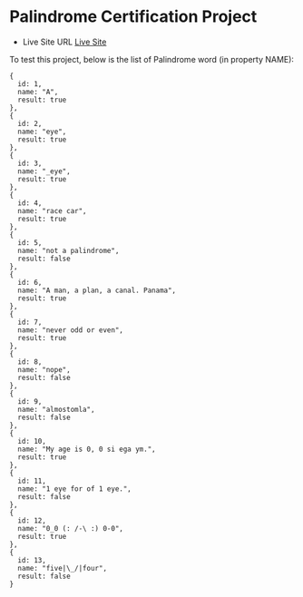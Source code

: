 # Palindrome Certification Project

- Live Site URL [Live Site](https://nurularifin83.github.io/Palindrome-Checker/)


To test this project, below is the list of Palindrome word (in property NAME):

```
{
  id: 1,
  name: "A",
  result: true
},
{
  id: 2,
  name: "eye",
  result: true
},
{
  id: 3,
  name: "_eye",
  result: true
},
{
  id: 4,
  name: "race car",
  result: true
},
{
  id: 5,
  name: "not a palindrome",
  result: false
},
{
  id: 6,
  name: "A man, a plan, a canal. Panama",
  result: true
},
{
  id: 7,
  name: "never odd or even",
  result: true
},
{
  id: 8,
  name: "nope",
  result: false
},
{
  id: 9,
  name: "almostomla",
  result: false
},
{
  id: 10,
  name: "My age is 0, 0 si ega ym.",
  result: true
},
{
  id: 11,
  name: "1 eye for of 1 eye.",
  result: false
},
{
  id: 12,
  name: "0_0 (: /-\ :) 0-0",
  result: true
},
{
  id: 13,
  name: "five|\_/|four",
  result: false
}
```

